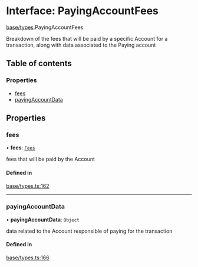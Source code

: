# Interface: PayingAccountFees

[base/types](../wiki/base.types).PayingAccountFees

Breakdown of the fees that will be paid by a specific Account for a transaction, along
  with data associated to the Paying account

## Table of contents

### Properties

- [fees](../wiki/base.types.PayingAccountFees#fees)
- [payingAccountData](../wiki/base.types.PayingAccountFees#payingaccountdata)

## Properties

### fees

• **fees**: [`Fees`](../wiki/api.client.types.Fees)

fees that will be paid by the Account

#### Defined in

[base/types.ts:162](https://github.com/PolymeshAssociation/polymesh-sdk/blob/88db4a91/src/base/types.ts#L162)

___

### payingAccountData

• **payingAccountData**: `Object`

data related to the Account responsible of paying for the transaction

#### Defined in

[base/types.ts:166](https://github.com/PolymeshAssociation/polymesh-sdk/blob/88db4a91/src/base/types.ts#L166)
